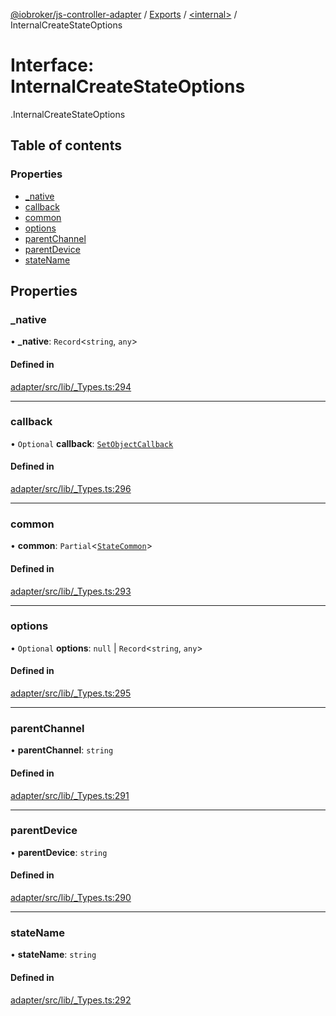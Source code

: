[@iobroker/js-controller-adapter](../README.md) / [Exports](../modules.md) / [<internal\>](../modules/internal_.md) / InternalCreateStateOptions

# Interface: InternalCreateStateOptions

[<internal>](../modules/internal_.md).InternalCreateStateOptions

## Table of contents

### Properties

- [\_native](internal_.InternalCreateStateOptions.md#_native)
- [callback](internal_.InternalCreateStateOptions.md#callback)
- [common](internal_.InternalCreateStateOptions.md#common)
- [options](internal_.InternalCreateStateOptions.md#options)
- [parentChannel](internal_.InternalCreateStateOptions.md#parentchannel)
- [parentDevice](internal_.InternalCreateStateOptions.md#parentdevice)
- [stateName](internal_.InternalCreateStateOptions.md#statename)

## Properties

### \_native

• **\_native**: `Record`<`string`, `any`\>

#### Defined in

[adapter/src/lib/_Types.ts:294](https://github.com/ioBroker/ioBroker.js-controller/blob/63f32473/packages/adapter/src/lib/_Types.ts#L294)

___

### callback

• `Optional` **callback**: [`SetObjectCallback`](../modules/internal_.md#setobjectcallback)

#### Defined in

[adapter/src/lib/_Types.ts:296](https://github.com/ioBroker/ioBroker.js-controller/blob/63f32473/packages/adapter/src/lib/_Types.ts#L296)

___

### common

• **common**: `Partial`<[`StateCommon`](internal_.StateCommon.md)\>

#### Defined in

[adapter/src/lib/_Types.ts:293](https://github.com/ioBroker/ioBroker.js-controller/blob/63f32473/packages/adapter/src/lib/_Types.ts#L293)

___

### options

• `Optional` **options**: ``null`` \| `Record`<`string`, `any`\>

#### Defined in

[adapter/src/lib/_Types.ts:295](https://github.com/ioBroker/ioBroker.js-controller/blob/63f32473/packages/adapter/src/lib/_Types.ts#L295)

___

### parentChannel

• **parentChannel**: `string`

#### Defined in

[adapter/src/lib/_Types.ts:291](https://github.com/ioBroker/ioBroker.js-controller/blob/63f32473/packages/adapter/src/lib/_Types.ts#L291)

___

### parentDevice

• **parentDevice**: `string`

#### Defined in

[adapter/src/lib/_Types.ts:290](https://github.com/ioBroker/ioBroker.js-controller/blob/63f32473/packages/adapter/src/lib/_Types.ts#L290)

___

### stateName

• **stateName**: `string`

#### Defined in

[adapter/src/lib/_Types.ts:292](https://github.com/ioBroker/ioBroker.js-controller/blob/63f32473/packages/adapter/src/lib/_Types.ts#L292)
